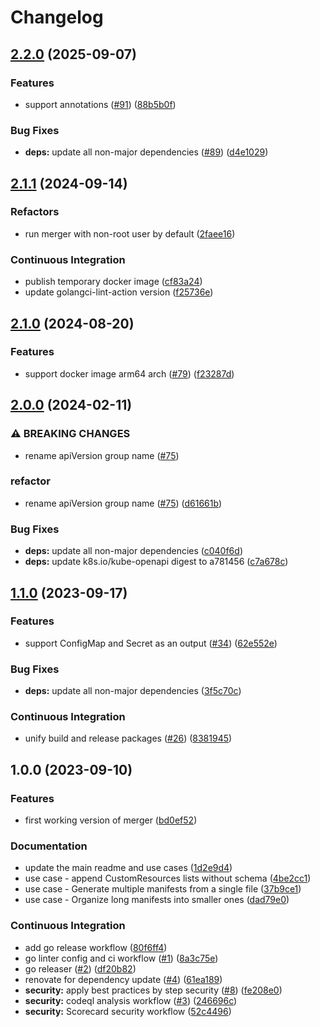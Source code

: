 # Changelog

## [2.2.0](https://github.com/DevOpsHiveHQ/kustomize-plugin-merger/compare/v2.1.1...v2.2.0) (2025-09-07)


### Features

* support annotations ([#91](https://github.com/DevOpsHiveHQ/kustomize-plugin-merger/issues/91)) ([88b5b0f](https://github.com/DevOpsHiveHQ/kustomize-plugin-merger/commit/88b5b0f1343097e928c789b20301baecbbab6a4c))


### Bug Fixes

* **deps:** update all non-major dependencies ([#89](https://github.com/DevOpsHiveHQ/kustomize-plugin-merger/issues/89)) ([d4e1029](https://github.com/DevOpsHiveHQ/kustomize-plugin-merger/commit/d4e1029237c945e031c1d359a2100c1f1f660350))

## [2.1.1](https://github.com/DevOpsHiveHQ/kustomize-plugin-merger/compare/v2.1.0...v2.1.1) (2024-09-14)


### Refactors

* run merger with non-root user by default ([2faee16](https://github.com/DevOpsHiveHQ/kustomize-plugin-merger/commit/2faee16f4d9337738bc60b508f4cbbcede942e55))


### Continuous Integration

* publish temporary docker image ([cf83a24](https://github.com/DevOpsHiveHQ/kustomize-plugin-merger/commit/cf83a248ad646611cfca79635c0990c3667d385b))
* update golangci-lint-action version ([f25736e](https://github.com/DevOpsHiveHQ/kustomize-plugin-merger/commit/f25736ed665e0e6e7b7898200f005e5123e4c6a9))

## [2.1.0](https://github.com/DevOpsHiveHQ/kustomize-plugin-merger/compare/v2.0.0...v2.1.0) (2024-08-20)


### Features

* support docker image arm64 arch ([#79](https://github.com/DevOpsHiveHQ/kustomize-plugin-merger/issues/79)) ([f23287d](https://github.com/DevOpsHiveHQ/kustomize-plugin-merger/commit/f23287d9614e273fd006a8af89e9e8ea268dd56e))

## [2.0.0](https://github.com/DevOpsHiveHQ/kustomize-plugin-merger/compare/v1.1.0...v2.0.0) (2024-02-11)


### ⚠ BREAKING CHANGES

* rename apiVersion group name ([#75](https://github.com/DevOpsHiveHQ/kustomize-plugin-merger/issues/75))

### refactor

* rename apiVersion group name ([#75](https://github.com/DevOpsHiveHQ/kustomize-plugin-merger/issues/75)) ([d61661b](https://github.com/DevOpsHiveHQ/kustomize-plugin-merger/commit/d61661b12111a7f422535f20815cbee61aab4276))


### Bug Fixes

* **deps:** update all non-major dependencies ([c040f6d](https://github.com/DevOpsHiveHQ/kustomize-plugin-merger/commit/c040f6d0d68b188006d14ea0b742868fdea6b815))
* **deps:** update k8s.io/kube-openapi digest to a781456 ([c7a678c](https://github.com/DevOpsHiveHQ/kustomize-plugin-merger/commit/c7a678c88af453270d0dfd063610294b4a8b0402))

## [1.1.0](https://github.com/aabouzaid/kustomize-plugin-merger/compare/v1.0.0...v1.1.0) (2023-09-17)


### Features

* support ConfigMap and Secret as an output ([#34](https://github.com/aabouzaid/kustomize-plugin-merger/issues/34)) ([62e552e](https://github.com/aabouzaid/kustomize-plugin-merger/commit/62e552e49738bedf7dcaf32d49e3ea6ef70caf5b))


### Bug Fixes

* **deps:** update all non-major dependencies ([3f5c70c](https://github.com/aabouzaid/kustomize-plugin-merger/commit/3f5c70c33f2a89927f52292000cb18e3f280d790))


### Continuous Integration

* unify build and release packages ([#26](https://github.com/aabouzaid/kustomize-plugin-merger/issues/26)) ([8381945](https://github.com/aabouzaid/kustomize-plugin-merger/commit/8381945bd297b80431288d83a24ad3398404b6be))

## 1.0.0 (2023-09-10)


### Features

* first working version of merger ([bd0ef52](https://github.com/aabouzaid/kustomize-plugin-merger/commit/bd0ef52ef46381c13ab8ebcf1cc6970328910b64))


### Documentation

* update the main readme and use cases ([1d2e9d4](https://github.com/aabouzaid/kustomize-plugin-merger/commit/1d2e9d45d3aa8ca3bae49ef11361cf4ed43338d9))
* use case - append CustomResources lists without schema ([4be2cc1](https://github.com/aabouzaid/kustomize-plugin-merger/commit/4be2cc168219fe040a556a02cfdd8d76b9c9695e))
* use case - Generate multiple manifests from a single file ([37b9ce1](https://github.com/aabouzaid/kustomize-plugin-merger/commit/37b9ce1c7a8d4daabc5a6762d1d5e3a1566c1e02))
* use case - Organize long manifests into smaller ones ([dad79e0](https://github.com/aabouzaid/kustomize-plugin-merger/commit/dad79e0a9e19f46d261c6ed288d25756d59ab559))


### Continuous Integration

* add go release workflow ([80f6ff4](https://github.com/aabouzaid/kustomize-plugin-merger/commit/80f6ff4b0cf678e902b19eebd0a85db15ed88bde))
* go linter config and ci workflow ([#1](https://github.com/aabouzaid/kustomize-plugin-merger/issues/1)) ([8a3c75e](https://github.com/aabouzaid/kustomize-plugin-merger/commit/8a3c75e1d9eccc9f5ef1211f033b2a5e5d2338cf))
* go releaser ([#2](https://github.com/aabouzaid/kustomize-plugin-merger/issues/2)) ([df20b82](https://github.com/aabouzaid/kustomize-plugin-merger/commit/df20b8281c8107832f0f66d0f857f5f32d558215))
* renovate for dependency update ([#4](https://github.com/aabouzaid/kustomize-plugin-merger/issues/4)) ([61ea189](https://github.com/aabouzaid/kustomize-plugin-merger/commit/61ea189dca345c24e4141bc479da6eb1becfd3aa))
* **security:** apply best practices by step security ([#8](https://github.com/aabouzaid/kustomize-plugin-merger/issues/8)) ([fe208e0](https://github.com/aabouzaid/kustomize-plugin-merger/commit/fe208e06b1d35c454cddcec881d6c282b1691a0a))
* **security:** codeql analysis workflow ([#3](https://github.com/aabouzaid/kustomize-plugin-merger/issues/3)) ([246696c](https://github.com/aabouzaid/kustomize-plugin-merger/commit/246696c73b5c0635ca421727d6e88035a02eb80a))
* **security:** Scorecard security workflow ([52c4496](https://github.com/aabouzaid/kustomize-plugin-merger/commit/52c4496f409c13536c8adf6f3539eb0f1c605944))
